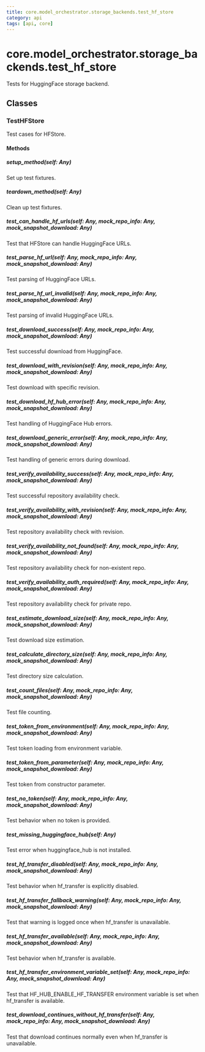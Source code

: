 ```yaml
---
title: core.model_orchestrator.storage_backends.test_hf_store
category: api
tags: [api, core]
---
```


# core.model_orchestrator.storage_backends.test_hf_store

Tests for HuggingFace storage backend.

## Classes

### TestHFStore

Test cases for HFStore.

#### Methods

##### setup_method(self: Any)

Set up test fixtures.

##### teardown_method(self: Any)

Clean up test fixtures.

##### test_can_handle_hf_urls(self: Any, mock_repo_info: Any, mock_snapshot_download: Any)

Test that HFStore can handle HuggingFace URLs.

##### test_parse_hf_url(self: Any, mock_repo_info: Any, mock_snapshot_download: Any)

Test parsing of HuggingFace URLs.

##### test_parse_hf_url_invalid(self: Any, mock_repo_info: Any, mock_snapshot_download: Any)

Test parsing of invalid HuggingFace URLs.

##### test_download_success(self: Any, mock_repo_info: Any, mock_snapshot_download: Any)

Test successful download from HuggingFace.

##### test_download_with_revision(self: Any, mock_repo_info: Any, mock_snapshot_download: Any)

Test download with specific revision.

##### test_download_hf_hub_error(self: Any, mock_repo_info: Any, mock_snapshot_download: Any)

Test handling of HuggingFace Hub errors.

##### test_download_generic_error(self: Any, mock_repo_info: Any, mock_snapshot_download: Any)

Test handling of generic errors during download.

##### test_verify_availability_success(self: Any, mock_repo_info: Any, mock_snapshot_download: Any)

Test successful repository availability check.

##### test_verify_availability_with_revision(self: Any, mock_repo_info: Any, mock_snapshot_download: Any)

Test repository availability check with revision.

##### test_verify_availability_not_found(self: Any, mock_repo_info: Any, mock_snapshot_download: Any)

Test repository availability check for non-existent repo.

##### test_verify_availability_auth_required(self: Any, mock_repo_info: Any, mock_snapshot_download: Any)

Test repository availability check for private repo.

##### test_estimate_download_size(self: Any, mock_repo_info: Any, mock_snapshot_download: Any)

Test download size estimation.

##### test_calculate_directory_size(self: Any, mock_repo_info: Any, mock_snapshot_download: Any)

Test directory size calculation.

##### test_count_files(self: Any, mock_repo_info: Any, mock_snapshot_download: Any)

Test file counting.

##### test_token_from_environment(self: Any, mock_repo_info: Any, mock_snapshot_download: Any)

Test token loading from environment variable.

##### test_token_from_parameter(self: Any, mock_repo_info: Any, mock_snapshot_download: Any)

Test token from constructor parameter.

##### test_no_token(self: Any, mock_repo_info: Any, mock_snapshot_download: Any)

Test behavior when no token is provided.

##### test_missing_huggingface_hub(self: Any)

Test error when huggingface_hub is not installed.

##### test_hf_transfer_disabled(self: Any, mock_repo_info: Any, mock_snapshot_download: Any)

Test behavior when hf_transfer is explicitly disabled.

##### test_hf_transfer_fallback_warning(self: Any, mock_repo_info: Any, mock_snapshot_download: Any)

Test that warning is logged once when hf_transfer is unavailable.

##### test_hf_transfer_available(self: Any, mock_repo_info: Any, mock_snapshot_download: Any)

Test behavior when hf_transfer is available.

##### test_hf_transfer_environment_variable_set(self: Any, mock_repo_info: Any, mock_snapshot_download: Any)

Test that HF_HUB_ENABLE_HF_TRANSFER environment variable is set when hf_transfer is available.

##### test_download_continues_without_hf_transfer(self: Any, mock_repo_info: Any, mock_snapshot_download: Any)

Test that download continues normally even when hf_transfer is unavailable.


